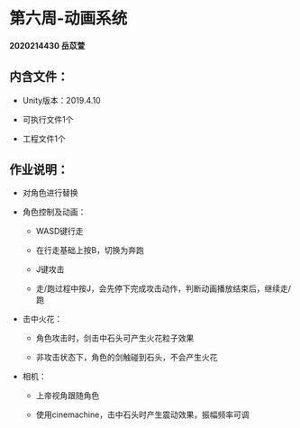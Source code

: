 # 第六周-动画系统

#### 2020214430 岳苡萱

## 内含文件：

 + Unity版本：2019.4.10
  
 + 可执行文件1个
 
 + 工程文件1个
  
## 作业说明：

 + 对角色进行替换

 + 角色控制及动画：
 
     + WASD键行走
  
     + 在行走基础上按B，切换为奔跑
  
     + J键攻击
     
     * 走/跑过程中按J，会先停下完成攻击动作，判断动画播放结束后，继续走/跑
     
 + 击中火花：
 
     + 角色攻击时，剑击中石头可产生火花粒子效果
  
     + 非攻击状态下，角色的剑触碰到石头，不会产生火花
  
 + 相机：
 
     + 上帝视角跟随角色
  
     + 使用cinemachine，击中石头时产生震动效果，振幅频率可调

